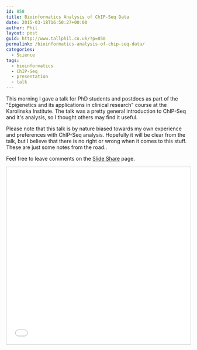 ```yaml
---
id: 858
title: Bioinformatics Analysis of ChIP-Seq Data
date: 2015-03-18T16:50:27+00:00
author: Phil
layout: post
guid: http://www.tallphil.co.uk/?p=858
permalink: /bioinformatics-analysis-of-chip-seq-data/
categories:
  - Science
tags:
  - bioinformatics
  - ChIP-Seq
  - presentation
  - talk
---
```

This morning I gave a talk for PhD students and postdocs as part of the "Epigenetics and its applications in clinical research" course at the Karolinska Institute. The talk was a pretty general introduction to ChIP-Seq and it's analysis, so I thought others may find it useful.

Please note that this talk is by nature biased towards my own experience and preferences with ChIP-Seq analysis. Hopefully it will be clear from the talk, but I believe that there is no right or wrong when it comes to this stuff. These are just some notes from the road..

Feel free to leave comments on the [Slide Share](http://www.slideshare.net/tallphil/chip-45983005) page.

<iframe src="//www.slideshare.net/slideshow/embed_code/key/2fql5y1k1OjNUf" width="595" height="485" frameborder="0" marginwidth="0" marginheight="0" scrolling="no" style="border:1px solid #CCC; border-width:1px; margin-bottom:5px; max-width: 100%;" allowfullscreen> </iframe>
